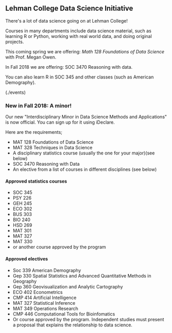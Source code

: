 ## Lehman College Data Science Initiative

There's a lot of data science going on at Lehman College! 

Courses in many departments include data science material, such as learning R or Python, working with real world data,
and doing original projects. 

This coming spring we are offering: *Math 128 Foundations of Data Science*  with Prof. Megan Owen.  

In Fall 2018 we are offering: SOC 3470 Reasoning with data.

You can also learn R in SOC 345 and other classes (such as American Demography).

(./events)

### New in Fall 2018: A minor!

Our new "Interdisciplinary Minor in Data Science Methods and Applications" is now 
official.  You can sign up for it using iDeclare.

Here are the requirements;

- MAT 128 Foundations of Data Science  
- MAT 328 Techniques in Data Science  
- A disciplinary statistics course (usually the one for your major)(see below)    
- SOC 3470 Reasoning with Data  
- An elective from a list of courses in different disciplines (see below)  

#### Approved statistics courses

- SOC 345 
- PSY 226 
- GEH 245 
- ECO 302 
- BUS 303 
- BIO 240  
- HSD 269 
- MAT 301 
- MAT 327 
- MAT 330 
- or another course approved by the program

#### Approved electives
- Soc 339 American Demography
- Gep 330 Spatial Statistics and Advanced Quantitative Methods in Geography
- Gep 360 Geovisualization and Analytic Cartography 
- ECO 402 Econometrics
- CMP 414 Artificial Intelligence
- MAT 327 Statistical Inference
- MAT 349 Operations Research
- CMP 446 Computational Tools for Bioinfomatics
- Or course approved by the program. Independent studies must present a proposal that explains
the relationship to data science.
